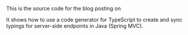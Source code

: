 This is the source code for the blog posting on

It shows how to use a code generator for TypeScript to create and sync typings for server-side endpoints in Java (Spring MVC).
